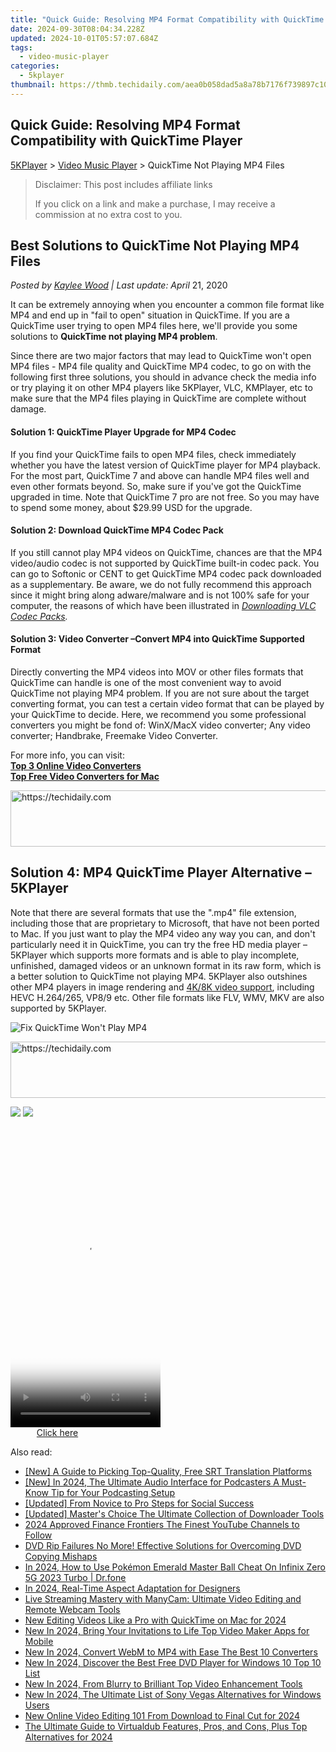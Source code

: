```yaml
---
title: "Quick Guide: Resolving MP4 Format Compatibility with QuickTime Player"
date: 2024-09-30T08:04:34.228Z
updated: 2024-10-01T05:57:07.684Z
tags:
  - video-music-player
categories:
  - 5kplayer
thumbnail: https://thmb.techidaily.com/aea0b058dad5a8a78b7176f739897c106c85c82d6e617b0cdb68b3405d4743da.png
---
```


## Quick Guide: Resolving MP4 Format Compatibility with QuickTime Player

[5KPlayer](https://tools.techidaily.com/5kplayer/products/) \> [Video Music Player](https://tools.techidaily.com/5kplayer/video-music-player/) \> QuickTime Not Playing MP4 Files

>  Disclaimer: This post includes affiliate links
>
>  If you click on a link and make a purchase, I may receive a commission at no extra cost to you.
>

## Best Solutions to QuickTime Not Playing MP4 Files

 _Posted by [Kaylee Wood](https://www.quora.com/profile/Amanda-Hu-21) | Last update: April_ 21, 2020 

It can be extremely annoying when you encounter a common file format like MP4 and end up in "fail to open" situation in QuickTime. If you are a QuickTime user trying to open MP4 files here, we'll provide you some solutions to **QuickTime not playing MP4 problem**. 

Since there are two major factors that may lead to QuickTime won't open MP4 files - MP4 file quality and QuickTime MP4 codec, to go on with the following first three solutions, you should in advance check the media info or try playing it on other MP4 players like 5KPlayer, VLC, KMPlayer, etc to make sure that the MP4 files playing in QuickTime are complete without damage. 

#### **Solution 1: QuickTime Player Upgrade for MP4 Codec**

If you find your QuickTime fails to open MP4 files, check immediately whether you have the latest version of QuickTime player for MP4 playback. For the most part, QuickTime 7 and above can handle MP4 files well and even other formats beyond. So, make sure if you've got the QuickTime upgraded in time. Note that QuickTime 7 pro are not free. So you may have to spend some money, about $29.99 USD for the upgrade. 

#### **Solution 2: Download QuickTime MP4 Codec Pack**

If you still cannot play MP4 videos on QuickTime, chances are that the MP4 video/audio codec is not supported by QuickTime built-in codec pack. You can go to Softonic or CENT to get QuickTime MP4 codec pack downloaded as a supplementary. Be aware, we do not fully recommend this approach since it might bring along adware/malware and is not 100% safe for your computer, the reasons of which have been illustrated in _[Downloading VLC Codec Packs](https://tools.techidaily.com/5kplayer/video-music-player/)._ 

#### **Solution 3: Video Converter –Convert MP4 into QuickTime Supported Format**

Directly converting the MP4 videos into MOV or other files formats that QuickTime can handle is one of the most convenient way to avoid QuickTime not playing MP4 problem. If you are not sure about the target converting format, you can test a certain video format that can be played by your QuickTime to decide. Here, we recommend you some professional converters you might be fond of: WinX/MacX video converter; Any video converter; Handbrake, Freemake Video Converter.

For more info, you can visit:  
**[Top 3 Online Video Converters](https://tools.techidaily.com/winxdvd/winxvideo-ai/)**  
**[Top Free Video Converters for Mac](https://tools.techidaily.com/macxdvd/products/)**

<!-- affiliate ads begin -->
<a href="https://review-au.sjv.io/c/5597632/2098702/14409" target="_top" id="2098702">
  <img src="//a.impactradius-go.com/display-ad/14409-2098702" border="0" alt="https://techidaily.com" width="728" height="90"/>
</a>
<img height="0" width="0" src="https://review-au.sjv.io/i/5597632/2098702/14409" style="position:absolute;visibility:hidden;" border="0" />
<!-- affiliate ads end -->

## Solution 4: MP4 QuickTime Player Alternative – 5KPlayer

Note that there are several formats that use the ".mp4" file extension, including those that are proprietary to Microsoft, that have not been ported to Mac. If you just want to play the MP4 video any way you can, and don't particularly need it in QuickTime, you can try the free HD media player – 5KPlayer which supports more formats and is able to play incomplete, unfinished, damaged videos or an unknown format in its raw form, which is a better solution to QuickTime not playing MP4\. 5KPlayer also outshines other MP4 players in image rendering and [4K/8K video support](https://tools.techidaily.com/5kplayer/video-music-player/), including HEVC H.264/265, VP8/9 etc. Other file formats like FLV, WMV, MKV are also supported by 5KPlayer. 

![Fix QuickTime Won't Play MP4](https://www.5kplayer.com/video-music-player/../youtube-download/img/play-4k.jpg) 

<!-- affiliate ads begin -->
<a href="https://appsumo.8odi.net/c/5597632/2123749/7443" target="_top" id="2123749">
  <img src="//a.impactradius-go.com/display-ad/7443-2123749" border="0" alt="https://techidaily.com" width="728" height="90"/>
</a>
<img height="0" width="0" src="https://appsumo.8odi.net/i/5597632/2123749/7443" style="position:absolute;visibility:hidden;" border="0" />
<!-- affiliate ads end -->

[![](https://www.5kplayer.com/video-music-player/../button/freedownwhitewin.png)](https://tools.techidaily.com/5kplayer/products/) [![](https://www.5kplayer.com/video-music-player/../button/freedownbackmac.png)](https://tools.techidaily.com/5kplayer/products/)

<!-- affiliate ads begin -->
<span id="1770526">
					<video width="240" height="480" style="cursor:pointer"
           poster="//a.impactradius-go.com/display-clicktoplayimage/1770526.png"
           onclick="if(!this.playClicked){this.play();this.setAttribute('controls',true);this.playClicked=true;}">
	   <source src="//a.impactradius-go.com/display-ad/20702-1770526">
	   <img src="//a.impactradius-go.com/display-clicktoplayimage/1770526.png" style="border: none; height: 100%; width: 100%; object-fit: contain">
	</video>
	<div style="width:150px;text-align:center"><a href="javascript:window.open(decodeURIComponent('https%3A%2F%2Ftokenmetrics.sjv.io%2Fc%2F5597632%2F1770526%2F20702'), '_blank');void(0);">Click here</a></div>
</span>
<img height="0" width="0" src="https://imp.pxf.io/i/5597632/1770526/20702" style="position:absolute;visibility:hidden;" border="0" />
<!-- affiliate ads end -->

<ins class="adsbygoogle"
     style="display:block"
     data-ad-format="autorelaxed"
     data-ad-client="ca-pub-7571918770474297"
     data-ad-slot="1223367746"></ins>

<ins class="adsbygoogle"
     style="display:block"
     data-ad-client="ca-pub-7571918770474297"
     data-ad-slot="8358498916"
     data-ad-format="auto"
     data-full-width-responsive="true"></ins>

<span class="atpl-alsoreadstyle">Also read:</span>
<div><ul>
<li><a href="https://extra-information.techidaily.com/new-a-guide-to-picking-top-quality-free-srt-translation-platforms/"><u>[New] A Guide to Picking Top-Quality, Free SRT Translation Platforms</u></a></li>
<li><a href="https://article-posts.techidaily.com/new-in-2024-the-ultimate-audio-interface-for-podcasters-a-must-know-tip-for-your-podcasting-setup/"><u>[New] In 2024, The Ultimate Audio Interface for Podcasters A Must-Know Tip for Your Podcasting Setup</u></a></li>
<li><a href="https://some-knowledge.techidaily.com/updated-from-novice-to-pro-steps-for-social-success/"><u>[Updated] From Novice to Pro Steps for Social Success</u></a></li>
<li><a href="https://youtube-data.techidaily.com/ed-masters-choice-the-ultimate-collection-of-downloader-tools/"><u>[Updated] Master's Choice The Ultimate Collection of Downloader Tools</u></a></li>
<li><a href="https://youtube-help.techidaily.com/2024-approved-finance-frontiers-the-finest-youtube-channels-to-follow/"><u>2024 Approved Finance Frontiers The Finest YouTube Channels to Follow</u></a></li>
<li><a href="https://vp-tips.techidaily.com/dvd-rip-failures-no-more-effective-solutions-for-overcoming-dvd-copying-mishaps/"><u>DVD Rip Failures No More! Effective Solutions for Overcoming DVD Copying Mishaps</u></a></li>
<li><a href="https://android-pokemon-go.techidaily.com/in-2024-how-to-use-pokemon-emerald-master-ball-cheat-on-infinix-zero-5g-2023-turbo-drfone-by-drfone-virtual-android/"><u>In 2024, How to Use Pokémon Emerald Master Ball Cheat On Infinix Zero 5G 2023 Turbo | Dr.fone</u></a></li>
<li><a href="https://extra-approaches.techidaily.com/in-2024-real-time-aspect-adaptation-for-designers/"><u>In 2024, Real-Time Aspect Adaptation for Designers</u></a></li>
<li><a href="https://eaxpv-info.techidaily.com/live-streaming-mastery-with-manycam-ultimate-video-editing-and-remote-webcam-tools/"><u>Live Streaming Mastery with ManyCam: Ultimate Video Editing and Remote Webcam Tools</u></a></li>
<li><a href="https://video-creation-software.techidaily.com/new-editing-videos-like-a-pro-with-quicktime-on-mac-for-2024/"><u>New Editing Videos Like a Pro with QuickTime on Mac for 2024</u></a></li>
<li><a href="https://video-creation-software.techidaily.com/new-in-2024-bring-your-invitations-to-life-top-video-maker-apps-for-mobile/"><u>New In 2024, Bring Your Invitations to Life Top Video Maker Apps for Mobile</u></a></li>
<li><a href="https://video-creation-software.techidaily.com/new-in-2024-convert-webm-to-mp4-with-ease-the-best-10-converters/"><u>New In 2024, Convert WebM to MP4 with Ease The Best 10 Converters</u></a></li>
<li><a href="https://video-creation-software.techidaily.com/new-in-2024-discover-the-best-free-dvd-player-for-windows-10-top-10-list/"><u>New In 2024, Discover the Best Free DVD Player for Windows 10 Top 10 List</u></a></li>
<li><a href="https://video-creation-software.techidaily.com/new-in-2024-from-blurry-to-brilliant-top-video-enhancement-tools/"><u>New In 2024, From Blurry to Brilliant Top Video Enhancement Tools</u></a></li>
<li><a href="https://video-creation-software.techidaily.com/new-in-2024-the-ultimate-list-of-sony-vegas-alternatives-for-windows-users/"><u>New In 2024, The Ultimate List of Sony Vegas Alternatives for Windows Users</u></a></li>
<li><a href="https://video-creation-software.techidaily.com/new-online-video-editing-101-from-download-to-final-cut-for-2024/"><u>New Online Video Editing 101 From Download to Final Cut for 2024</u></a></li>
<li><a href="https://video-creation-software.techidaily.com/the-ultimate-guide-to-virtualdub-features-pros-and-cons-plus-top-alternatives-for-2024/"><u>The Ultimate Guide to Virtualdub Features, Pros, and Cons, Plus Top Alternatives for 2024</u></a></li>
</ul></div>

